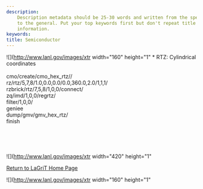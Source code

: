 ```yaml
---
description: 
    Description metadata should be 25-30 words and written from the specific
    to the general. Put your top keywords first but don't repeat title
    information.
keywords:  
title: Semiconductor
---
```




![](http://www.lanl.gov/images/xtr width="160"
height="1"
\* RTZ: Cylindrical coordinates\
\
cmo/create/cmo\_hex\_rtz//\
rz/rtz/5,7,8/1.0,0.0,0.0/0.0,360.0,2.0/1,1,1/\
rzbrick/rtz/7,5,8/1,0,0/connect/\
zq/imd/1,0,0/regrtz/\
filter/1,0,0/\
geniee\
dump/gmv/gmv\_hex\_rtz/\
finish

 

 

![](http://www.lanl.gov/images/xtr width="420"
height="1"

[Return to LaGriT Home Page](index.shtml)

![](http://www.lanl.gov/images/xtr width="160"
height="1"


